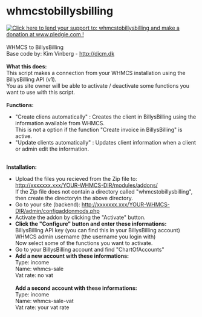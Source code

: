 whmcstobillysbilling
====================
<a href='http://www.pledgie.com/campaigns/21264'><img alt='Click here to lend your support to: whmcstobillysbilling and make a donation at www.pledgie.com !' src='http://www.pledgie.com/campaigns/21264.png?skin_name=chrome' border='0' /></a><br><br>
WHMCS to BillysBilling<br>
Base code by: Kim Vinberg - <a href="http://dicm.dk">http://dicm.dk</a>
<br>
<br>
<b>What this does:</b><br>
This script makes a connection from your WHMCS installation using the BillysBilling API (v1).<br>
You as site owner will be able to activate / deactivate some functions you want to use with this script.
<br>
<br>
<b>Functions:</b><br>
* "Create cliens automatically" : Creates the client in BillysBilling using the information available from WHMCS. <br>This is not a option if the function "Create invoice in BillysBilling" is active.<br>
* "Update clients automatically" : Updates client information when a client or admin edit the information. <br><br>

<b>Installation:</b><br>
* Upload the files you recieved from the Zip file to: http://xxxxxxx.xxx/YOUR-WHMCS-DIR/modules/addons/<br>
If the Zip file does not contain a directory called "whmcstobillysbilling", then create the directoryin the above directory.<br>
* Go to your site (backend): http://xxxxxxx.xxx/YOUR-WHMCS-DIR/admin/configaddonmods.php<br>
* Activate the addon by clicking the "Activate" button.<br>
* <b>Click the "Configure" button and enter these informations:</b> <br>
BillysBilling API key (you can find this in your BillysBilling account)<br>
WHMCS admin username	(the username you login with)<br>
Now select some of the functions you want to activate.<br>
* Go to your BillysBilling account and find "ChartOfAccounts"<br>
* <b>Add a new account with these informations:</b><br>
Type: income<br>
Name: whmcs-sale<br>
Vat rate: no vat<br><br>
<b>Add a second account with these informations:</b><br>
Type: income<br>
Name: whmcs-sale-vat<br>
Vat rate: your vat rate<br>
